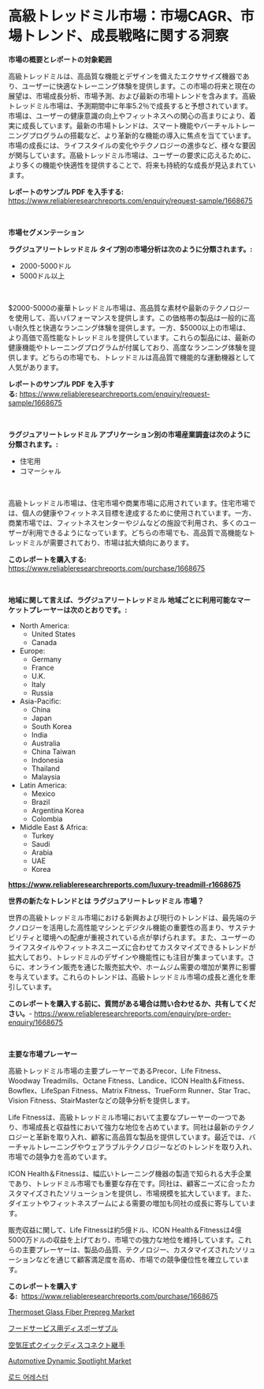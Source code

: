<p><h1>高級トレッドミル市場：市場CAGR、市場トレンド、成長戦略に関する洞察</h1></p><p><strong>市場の概要とレポートの対象範囲</strong></p>
<p><p>高級トレッドミルは、高品質な機能とデザインを備えたエクササイズ機器であり、ユーザーに快適なトレーニング体験を提供します。この市場の将来と現在の展望は、市場成長分析、市場予測、および最新の市場トレンドを含みます。高級トレッドミル市場は、予測期間中に年率5.2％で成長すると予想されています。市場は、ユーザーの健康意識の向上やフィットネスへの関心の高まりにより、着実に成長しています。最新の市場トレンドは、スマート機能やバーチャルトレーニングプログラムの搭載など、より革新的な機能の導入に焦点を当てています。市場の成長には、ライフスタイルの変化やテクノロジーの進歩など、様々な要因が関与しています。高級トレッドミル市場は、ユーザーの要求に応えるために、より多くの機能や快適性を提供することで、将来も持続的な成長が見込まれています。</p></p>
<p><strong>レポートのサンプル PDF を入手する:</strong> <a href="https://www.reliableresearchreports.com/enquiry/request-sample/1668675">https://www.reliableresearchreports.com/enquiry/request-sample/1668675</a></p>
<p>&nbsp;</p>
<p><strong>市場セグメンテーション</strong></p>
<p><strong>ラグジュアリートレッドミル タイプ別の市場分析は次のように分類されます。:</strong></p>
<p><ul><li>2000-5000ドル</li><li>5000ドル以上</li></ul></p>
<p>&nbsp;</p>
<p><p>$2000-5000の豪華トレッドミル市場は、高品質な素材や最新のテクノロジーを使用して、高いパフォーマンスを提供します。この価格帯の製品は一般的に高い耐久性と快適なランニング体験を提供します。一方、$5000以上の市場は、より高価で高性能なトレッドミルを提供しています。これらの製品には、最新の健康機能やトレーニングプログラムが付属しており、高度なランニング体験を提供します。どちらの市場でも、トレッドミルは高品質で機能的な運動機器として人気があります。</p></p>
<p><strong>レポートのサンプル PDF を入手する:</strong>&nbsp;<a href="https://www.reliableresearchreports.com/enquiry/request-sample/1668675">https://www.reliableresearchreports.com/enquiry/request-sample/1668675</a></p>
<p>&nbsp;</p>
<p><strong> ラグジュアリートレッドミル アプリケーション別の市場産業調査は次のように分類されます。:</strong></p>
<p><ul><li>住宅用</li><li>コマーシャル</li></ul></p>
<p>&nbsp;</p>
<p><p>高級トレッドミル市場は、住宅市場や商業市場に応用されています。住宅市場では、個人の健康やフィットネス目標を達成するために使用されています。一方、商業市場では、フィットネスセンターやジムなどの施設で利用され、多くのユーザーが利用できるようになっています。どちらの市場でも、高品質で高機能なトレッドミルが需要されており、市場は拡大傾向にあります。</p></p>
<p><strong>このレポートを購入する:</strong>&nbsp; <a href="https://www.reliableresearchreports.com/purchase/1668675">https://www.reliableresearchreports.com/purchase/1668675</a></p>
<p>&nbsp;</p>
<p><strong>地域に関して言えば、ラグジュアリートレッドミル 地域ごとに利用可能なマーケットプレーヤーは次のとおりです。:</strong></p>
<p><ul>
    <li>
        North America:
        <ul>
            <li>United States</li>
            <li>Canada</li>
        </ul>
    </li>
    <li>
        Europe:
        <ul>
            <li>Germany</li>
            <li>France</li>
            <li>U.K.</li>
            <li>Italy</li>
            <li>Russia</li>
        </ul>
    </li>
    <li>
        Asia-Pacific:
        <ul>
            <li>China</li>
            <li>Japan</li>
            <li>South Korea</li>
            <li>India</li>
            <li>Australia</li>
            <li>China Taiwan</li>
            <li>Indonesia</li>
            <li>Thailand</li>
            <li>Malaysia</li>
        </ul>
    </li>
    <li>
        Latin America:
        <ul>
            <li>Mexico</li>
            <li>Brazil</li>
            <li>Argentina Korea</li>
            <li>Colombia</li>
        </ul>
    </li>
    <li>
        Middle East & Africa:
        <ul>
            <li>Turkey</li>
            <li>Saudi</li>
            <li>Arabia</li>
            <li>UAE</li>
            <li>Korea</li>
        </ul>
    </li>
    </ul></p>
<p><strong><a href="https://www.reliableresearchreports.com/luxury-treadmill-r1668675">https://www.reliableresearchreports.com/luxury-treadmill-r1668675</a></strong>&nbsp;</p>
<p><strong>世界の新たなトレンドとは ラグジュアリートレッドミル 市場？</strong></p>
<p><p>世界の高級トレッドミル市場における新興および現行のトレンドは、最先端のテクノロジーを活用した高性能マシンとデジタル機能の重要性の高まり、サステナビリティと環境への配慮が重視されている点が挙げられます。また、ユーザーのライフスタイルやフィットネスニーズに合わせてカスタマイズできるトレンドが拡大しており、トレッドミルのデザインや機能性にも注目が集まっています。さらに、オンライン販売を通じた販売拡大や、ホームジム需要の増加が業界に影響を与えています。これらのトレンドは、高級トレッドミル市場の成長と進化を牽引しています。</p></p>
<p><strong>このレポートを購入する前に、質問がある場合は問い合わせるか、共有してください。</strong>- <a href="https://www.reliableresearchreports.com/enquiry/pre-order-enquiry/1668675">https://www.reliableresearchreports.com/enquiry/pre-order-enquiry/1668675</a></p>
<p>&nbsp;</p>
<p><strong>主要な市場プレーヤー</strong></p>
<p><p>高級トレッドミル市場の主要プレーヤーであるPrecor、Life Fitness、Woodway Treadmills、Octane Fitness、Landice、ICON Health＆Fitness、Bowflex、LifeSpan Fitness、Matrix Fitness、TrueForm Runner、Star Trac、Vision Fitness、StairMasterなどの競争分析を提供します。 </p><p>Life Fitnessは、高級トレッドミル市場において主要なプレーヤーの一つであり、市場成長と収益性において強力な地位を占めています。同社は最新のテクノロジーと革新を取り入れ、顧客に高品質な製品を提供しています。最近では、バーチャルトレーニングやウェアラブルテクノロジーなどのトレンドを取り入れ、市場での競争力を高めています。</p><p>ICON Health＆Fitnessは、幅広いトレーニング機器の製造で知られる大手企業であり、トレッドミル市場でも重要な存在です。同社は、顧客ニーズに合ったカスタマイズされたソリューションを提供し、市場規模を拡大しています。また、ダイエットやフィットネスブームによる需要の増加も同社の成長に寄与しています。</p><p>販売収益に関して、Life Fitnessは約5億ドル、ICON Health＆Fitnessは4億5000万ドルの収益を上げており、市場での強力な地位を維持しています。これらの主要プレーヤーは、製品の品質、テクノロジー、カスタマイズされたソリューションなどを通じて顧客満足度を高め、市場での競争優位性を確立しています。</p></p>
<p><strong>このレポートを購入する:</strong>&nbsp;&nbsp;<a href="https://www.reliableresearchreports.com/purchase/1668675">https://www.reliableresearchreports.com/purchase/1668675</a></p>
<p><p><a href="https://www.linkedin.com/pulse/thermoset-glass-fiber-prepreg-market-offer-valuable-insights-af32e?trackingId=3ivRfSdjynMlFazfM4TCYw%3D%3D">Thermoset Glass Fiber Prepreg Market</a></p><p><a href="https://medium.com/@tomienow6767d/%E9%A3%9F%E5%93%81%E3%82%B5%E3%83%BC%E3%83%93%E3%82%B9%E7%94%A8%E4%BD%BF%E3%81%84%E6%8D%A8%E3%81%A6%E5%93%81%E5%B8%82%E5%A0%B4%E3%81%AE%E5%B1%95%E6%9C%9B-%E7%94%A3%E6%A5%AD%E6%A6%82%E8%A6%81%E3%81%A8%E4%BA%88%E6%B8%AC-2024%E5%B9%B4%E3%81%8B%E3%82%892031%E5%B9%B4-a28fd53f013d">フードサービス用ディスポーザブル</a></p><p><a href="https://medium.com/@eduardoramez/pneumatic%E3%82%AF%E3%82%A4%E3%83%83%E3%82%AF%E3%83%87%E3%82%A3%E3%82%B9%E3%82%B3%E3%83%8D%E3%82%AF%E3%83%88%E3%83%95%E3%82%A3%E3%83%83%E3%83%86%E3%82%A3%E3%83%B3%E3%82%B0%E5%B8%82%E5%A0%B4%E3%81%AE%E5%88%86%E6%9E%90-%E3%82%B0%E3%83%AD%E3%83%BC%E3%83%90%E3%83%AB%E7%94%A3%E6%A5%AD%E3%81%AE%E8%A6%8B%E9%80%9A%E3%81%97%E3%81%A8%E4%BA%88%E6%B8%AC-2024%E5%B9%B4%E3%81%8B%E3%82%892031%E5%B9%B4-2c0ae28ab352">空気圧式クイックディスコネクト継手</a></p><p><a href="https://www.linkedin.com/pulse/insights-automotive-dynamic-spotlight-market-size-analysing-bis3e?trackingId=VzzH1oim0nO37fW%2FrOf%2BjQ%3D%3D">Automotive Dynamic Spotlight Market</a></p><p><a href="https://medium.com/@alanperkins1921/%EB%A1%9C%EB%93%9C-%EC%95%95%EB%A0%A5-%EA%B8%B0-%EC%8B%9C%EC%9E%A5-%EC%9C%A0%ED%98%95-%EC%9D%91%EC%9A%A9-%EB%B0%8F-%EC%A7%80%EB%A6%AC%EC%97%90-%EB%8C%80%ED%95%9C-%ED%8F%AC%EA%B4%84%EC%A0%81-%ED%8F%89%EA%B0%80-8aadfa9fcd33">로드 어레스터</a></p></p>